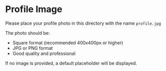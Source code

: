 # Profile Image

Please place your profile photo in this directory with the name `profile.jpg`

The photo should be:
- Square format (recommended 400x400px or higher)
- JPG or PNG format
- Good quality and professional

If no image is provided, a default placeholder will be displayed.
